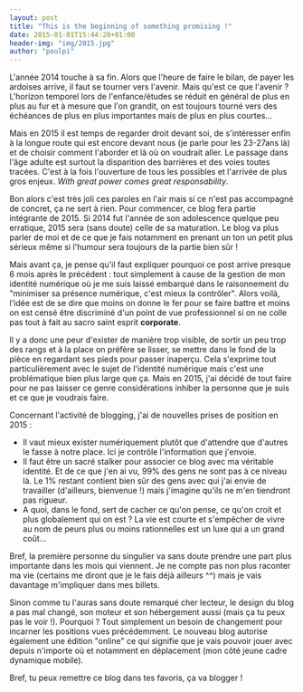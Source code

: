 ```yaml
---
layout: post
title: "This is the beginning of something promising !"
date: 2015-01-01T15:44:28+01:00
header-img: "img/2015.jpg"
author: "poulpi"
---
```


L'année 2014 touche à sa fin. Alors que l'heure de faire le bilan, de payer les ardoises arrive, il faut se tourner vers l'avenir. Mais qu'est ce que l'avenir ? L'horizon temporel lors de l'enfance/études se réduit en général de plus en plus au fur et à mesure que l'on grandit, on est toujours tourné vers des échéances de plus en plus importantes mais de plus en plus courtes...

Mais en 2015 il est temps de regarder droit devant soi, de s'intéresser enfin à la longue route qui est encore devant nous (je parle pour les 23-27ans là) et de choisir comment l'aborder et là où on voudrait aller. Le passage dans l'âge adulte est surtout la disparition des barrières et des voies toutes tracées. C'est à la fois l'ouverture de tous les possibles et l'arrivée de plus gros enjeux. *With great power comes great responsability*.

Bon alors c'est très joli ces paroles en l'air mais si ce n'est pas accompagné de concret, ça ne sert à rien. Pour commencer, ce blog fera partie intégrante de 2015. Si 2014 fut l'année de son adolescence quelque peu erratique, 2015 sera (sans doute) celle de sa maturation. Le blog va plus parler de moi et de ce que je fais notamment en prenant un ton un petit plus sérieux même si l'humour sera toujours de la partie bien sûr !

Mais avant ça, je pense qu'il faut expliquer pourquoi ce post arrive presque 6 mois après le précédent : tout simplement à cause de la gestion de mon identité numérique où je me suis laissé embarqué dans le raisonnement du "minimiser sa présence numérique, c'est mieux la contrôler". Alors voilà, l'idée est de se dire que moins on donne le fer pour se faire battre et moins on est censé être discriminé d'un point de vue professionnel si on ne colle pas tout à fait au sacro saint esprit **corporate**.

Il y a donc une peur d'exister de manière trop visible, de sortir un peu trop des rangs et à la place on préfère se lisser, se mettre dans le fond de la pièce en regardant ses pieds pour passer inaperçu. Cela s'exprime tout particulièrement avec le sujet de l'identité numérique mais c'est une problématique bien plus large que ça. Mais en 2015, j'ai décidé de tout faire pour ne pas laisser ce genre considérations inhiber la personne que je suis et ce que je voudrais faire. 

Concernant l'activité de blogging, j'ai de nouvelles prises de position en 2015 :

- Il vaut mieux exister numériquement plutôt que d'attendre que d'autres le fasse à notre place. Ici je contrôle l'information que j'envoie.
- Il faut être un sacré stalker pour associer ce blog avec ma véritable identité. Et de ce que j'en ai vu, 99% des gens ne sont pas à ce niveau là. Le 1% restant contient bien sûr des gens avec qui j'ai envie de travailler (d'ailleurs, bienvenue !) mais j'imagine qu'ils ne m'en tiendront pas rigueur.
- A quoi, dans le fond, sert de cacher ce qu'on pense, ce qu'on croit et plus globalement qui on est ? La vie est courte et s'empêcher de vivre au nom de peurs plus ou moins rationnelles est un luxe qui a un grand coût...

Bref, la première personne du singulier va sans doute prendre une part plus importante dans les mois qui viennent. Je ne compte pas non plus raconter ma vie (certains me diront que je le fais déjà ailleurs ^^) mais je vais davantage m'impliquer dans mes billets.

Sinon comme tu l'auras sans doute remarqué cher lecteur, le design du blog a pas mal changé, son moteur et son hébergement aussi (mais ça tu peux pas le voir !). Pourquoi ? Tout simplement un besoin de changement pour incarner les positions vues précédemment. Le nouveau blog autorise également une édition "online" ce qui signifie que je vais pouvoir jouer avec depuis n'importe où et notamment en déplacement (mon côté jeune cadre dynamique mobile).

Bref, tu peux remettre ce blog dans tes favoris, ça va blogger !